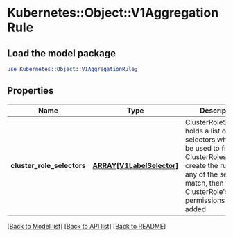 # Kubernetes::Object::V1AggregationRule

## Load the model package
```perl
use Kubernetes::Object::V1AggregationRule;
```

## Properties
Name | Type | Description | Notes
------------ | ------------- | ------------- | -------------
**cluster_role_selectors** | [**ARRAY[V1LabelSelector]**](V1LabelSelector.md) | ClusterRoleSelectors holds a list of selectors which will be used to find ClusterRoles and create the rules. If any of the selectors match, then the ClusterRole&#39;s permissions will be added | [optional] 

[[Back to Model list]](../README.md#documentation-for-models) [[Back to API list]](../README.md#documentation-for-api-endpoints) [[Back to README]](../README.md)


